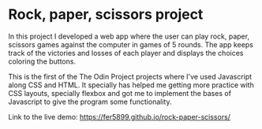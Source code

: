 # Rock, paper, scissors project

In this project I developed a web app where the user can play rock, paper, scissors games against the computer in games of 5 rounds. The app keeps track of the victories and losses of each player and displays the choices coloring the buttons.

This is the first of the The Odin Project projects where I've used Javascript along CSS and HTML. It specially has helped me getting more practice with CSS layouts, specially flexbox and got me to implement the bases of Javascript to give the program some functionality.

Link to the live demo:
https://fer5899.github.io/rock-paper-scissors/
